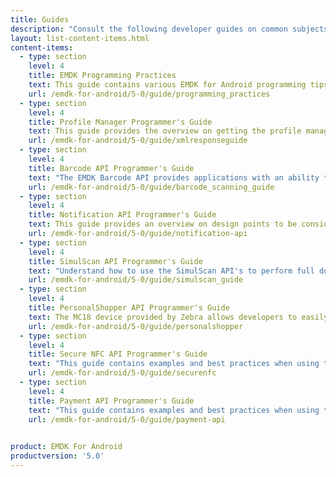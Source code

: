 ```yaml
---
title: Guides
description: "Consult the following developer guides on common subjects and usage of EMDK for Android features and API's."
layout: list-content-items.html
content-items:
  - type: section
    level: 4
    title: EMDK Programming Practices
    text: This guide contains various EMDK for Android programming tips.
    url: /emdk-for-android/5-0/guide/programming_practices
  - type: section
    level: 4
    title: Profile Manager Programmer's Guide
    text: This guide provides the overview on getting the profile manager instance, profile XML, applying profiles, interpreting result returned by the Profile Manager Methods and the response XML schema for the developer to understand and configure the device based their application specific requirements.
    url: /emdk-for-android/5-0/guide/xmlresponseguide
  - type: section
    level: 4
    title: Barcode API Programmer's Guide
    text: "The EMDK Barcode API provides applications with an ability to read the variety barcode labels using different scanner devices such as built-in imager/laser, built-in camera, Bluetooth ring scanners such as RS507 and RS600 and Pluggable ring scanner such as RS4000."
    url: /emdk-for-android/5-0/guide/barcode_scanning_guide
  - type: section
    level: 4
    title: Notification API Programmer's Guide
    text: This guide provides an overview on design points to be considered during the development of an application that notifies users using Notification API in the business application workflow.
    url: /emdk-for-android/5-0/guide/notification-api
  - type: section
    level: 4
    title: SimulScan API Programmer's Guide
    text: "Understand how to use the SimulScan API's to perform full document capture in your application. SimulScan involves capturing fields of interest in a given document and converting it into data that an end-user application can use immediately at the point of transaction."
    url: /emdk-for-android/5-0/guide/simulscan_guide
  - type: section
    level: 4
    title: PersonalShopper API Programmer's Guide
    text: The MC18 device provided by Zebra allows developers to easily create applications in the Personal Shopper category. This guide contains examples specific to using EMDK for Android with the MC18.
    url: /emdk-for-android/5-0/guide/personalshopper
  - type: section
    level: 4
    title: Secure NFC API Programmer's Guide
    text: "This guide contains examples and best practices when using the Secure NFC API's including MifareDesfire, MiFareSam, SamKey, etc."
    url: /emdk-for-android/5-0/guide/securenfc
  - type: section
    level: 4
    title: Payment API Programmer's Guide
    text: "This guide contains examples and best practices when using the Payment API's along with Zebra's PD40 payment device."
    url: /emdk-for-android/5-0/guide/payment-api

    
product: EMDK For Android
productversion: '5.0'
---
```

           















